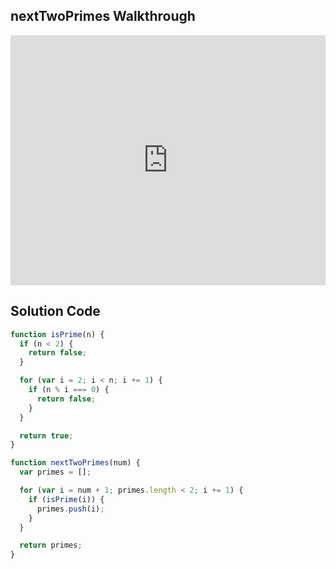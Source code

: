 ## nextTwoPrimes Walkthrough

<iframe src="https://player.vimeo.com/video/209436548" width="100%" height="400" frameborder="0" webkitallowfullscreen mozallowfullscreen allowfullscreen></iframe>

## Solution Code

```js
function isPrime(n) {
  if (n < 2) {
    return false;
  }

  for (var i = 2; i < n; i += 1) {
    if (n % i === 0) {
      return false;
    }
  }

  return true;
}

function nextTwoPrimes(num) {
  var primes = [];

  for (var i = num + 1; primes.length < 2; i += 1) {
    if (isPrime(i)) {
      primes.push(i);
    }
  }

  return primes;
}
```
